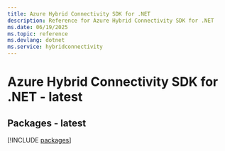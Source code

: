 ```yaml
---
title: Azure Hybrid Connectivity SDK for .NET
description: Reference for Azure Hybrid Connectivity SDK for .NET
ms.date: 06/19/2025
ms.topic: reference
ms.devlang: dotnet
ms.service: hybridconnectivity
---
```

# Azure Hybrid Connectivity SDK for .NET - latest
## Packages - latest
[!INCLUDE [packages](hybrid-connectivity-index.md)]